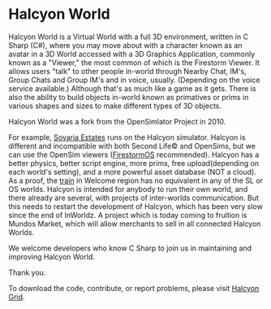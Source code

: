 # Halcyon World

Halcyon World is a Virtual World with a full 3D environment,  written in C Sharp (C#), where you may move about with a character known as an avatar in a 3D World accessed with a 3D Graphics Application, commonly known as a "Viewer," the most common of which is the Firestorm Viewer. It allows users "talk" to other people in-world through Nearby Chat, IM's, Group Chats and Group IM's and in voice, usually. (Depending on the voice service available.)  Although that's as much like a game as it gets. There is also the ability to build objects in-world known as primatives or prims in various shapes and sizes to make different types of 3D objects. 

Halcyon World was a fork from the OpenSimlator Project in 2010.


For example, <a href="https://SovariaEstates.world" target="_blank">Sovaria Estates</a>  runs on the Halcyon simulator. Halcyon is different and incompatible with both Second Life© and OpenSims, but we can use the OpenSim viewers (<a href="https://www.firestormviewer.org/os-operating-system/" target="_blank">FirestormOS</a> recommended). Halcyon has a better physics, better script engine, more prims, free upload(depending on each world's setting), and a more powerful asset database (NOT a cloud). As a proof, the <a href="https://youtube.com/watch?v=_QnNH-xDPyg" target="_blank">train</a> in Welcome region has no equivalent in any of the SL or OS worlds. Halcyon is intended for anybody to run their own world, and there already are several, with projects of inter-worlds communication.  But this needs to restart the development of Halcyon, which has been very slow since the end of InWorldz.  A project which is today coming to fruition is Mundos Market, which will allow merchants to sell in all connected Halcyon Worlds.



We welcome developers who know C Sharp to join us in maintaining and improving Halcyon World. 

Thank you.


To download the code, contribute, or report problems, please visit <a href="https://github.com/HalcyonGrid" target="_blank">Halcyon Grid</a>. 
